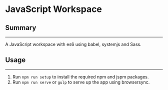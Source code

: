 # JavaScript Workspace

## Summary
---

A JavaScript workspace with es6 using babel, systemjs and Sass.

## Usage
---
1. Run `npm run setup` to install the required npm and jspm packages.
2. Run `npm run serve`  or `gulp` to serve up the app using browsersync.
